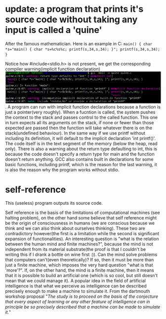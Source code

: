 # update: a program that prints it's source code without taking any input is called a 'quine'
After the famous mathematician.
Here is an example in C:
`main() { char *s="main() { char *s=%c%s%c; printf(s,34,s,34); }"; printf(s,34,s,34); }`

Notice how #include<stdio.h> is not present, we get the corresponding compiler warning(implicit function declaration) ![compilation_output](compilationoutput.png). A program can run with implicit function declarations because a function is just a pointer(very roughly). When a fucntion is called, the system pushes the context to the stack and passes control to the called function. This one in turn expects all its arguments on the stack, if none or fewer than those expected are passed then the function will take whatever there is on the stack(undefined behaviour). In the same way if we use printf without including its definition, it will default to the implicit declaration 'int printf()'. The code itself is in the text segment of the memory (below the heap, read only). There is also a warning about the return type defaulting to int, this is because the code doesn't specify a return type for main and the function doesn't return anything. GCC also contains built in declarations for some basic functions, including printf, which is the reason for the last warning, it is also the reason why the program works without stdio.

# self-reference
This (useless) program outputs its source code.

Self reference is the basis of the limitations of computational machines (see halting problem), on the other hand some believe that self reference might be the origin of consciousness in humans (we are conscious because we think and we can also think about ourselves thinking). These two are contradictory however(the first is a limitation while the second is significant expansion of functionalities). An interesting question is "what is the relation between the human mind and finite machines?", because the mind is not independent from its material substrate(the proof is that I couldn't be writing this if I drank a bottle on wine first :)). Can the mind solve problems that computers can't(even theoretically)? If so, then it must be more than just a finite machine, which imposes the very hard question "what is that 'more'?". If, on the other hand, the mind is a finite machine, then it means that it is possible to build an artificial one (which is so cool, but still doesn't mean that we could manage it).
A popular idea in the field of artificial intelligence is that what we perceive as intelligence can be described precisely enough to make a machine to simulate it. From the dartmouth workshop proposal "*The study is to proceed on the basis of the conjecture that every aspect of learning or any other feature of intelligence can in principle be so precisely described that a machine can be made to simulate it.*"
